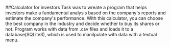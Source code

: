 ##Calculator for investors
Task was to wreate a program that helps investors make a fundamental analysis based on the company's reports and estimate the company's performance. With this calculator, you can choose the best company in the industry and decide whether to buy its shares or not.
Program works with data from .csv files and loads it to a database(SQLite3), which is used to manilpulate with data with a textual menu.

